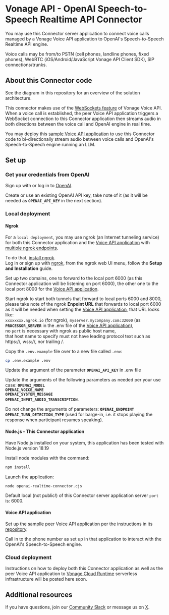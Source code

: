 # Vonage API - OpenAI Speech-to-Speech Realtime API Connector

You may use this Connector server application to connect voice calls managed by a Vonage Voice API application to OpenAI's Speech-to-Speech Realtime API engine.

Voice calls may be from/to PSTN (cell phones, landline phones, fixed phones),  WebRTC (iOS/Android/JavaScript Vonage API Client SDK), SIP connections/trunks.

## About this Connector code

See the diagram in this repository for an overview of the solution architecture.

This connector makes use of the [WebSockets feature](https://developer.vonage.com/en/voice/voice-api/concepts/websockets) of Vonage Voice API.</br>
When a voice call is established, the peer Voice API application triggers a WebSocket connection to this Connector application then streams audio in both directions between the voice call and OpenAI engine in real time. 

You may deploy this [sample Voice API application](https://github.com/nexmo-se/voice-to-ai-engines) to use this Connector code to bi-directionally stream audio between voice calls and OpenAI's Speech-to-Speech engine running an LLM.

## Set up

### Get your credentials from OpenAI

Sign up with or log in to [OpenAI](https://platform.openai.com/).</br>

Create or use an existing OpenAI API key,
take note of it (as it will be needed as **`OPENAI_API_KEY`** in the next section).</br>

### Local deployment

#### Ngrok

For a `local deployment`, you may use ngrok (an Internet tunneling service) for both this Connector application and the [Voice API application](https://github.com/nexmo-se/voice-to-ai-engines) with [multiple ngrok endpoints](https://ngrok.com/docs/agent/config/v3/#multiple-endpoints).

To do that, [install ngrok](https://ngrok.com/downloads).</br>
Log in or sign up with [ngrok](https://ngrok.com/), from the ngrok web UI menu, follow the **Setup and Installation** guide.

Set up two domains, one to forward to the local port 6000 (as this Connector application will be listening on port 6000), the other one to the local port 8000 for the [Voice API application](https://github.com/nexmo-se/voice-to-ai-engines).

Start ngrok to start both tunnels that forward to local ports 6000 and 8000,</br>
please take note of the ngrok **Enpoint URL** that forwards to local port 6000 as it will be needed when setting the [Voice API application](https://github.com/nexmo-se/voice-to-ai-engines),
that URL looks like:</br>
`xxxxxxxx.ngrok.io` (for ngrok), `myserver.mycompany.com:32000`  (as **`PROCESSOR_SERVER`** in the .env file of the [Voice API application](https://github.com/nexmo-se/voice-to-ai-engines)),</br>
no `port` is necessary with ngrok as public host name,</br>
that host name to specify must not have leading protocol text such as https://, wss://, nor trailing /.

Copy the `.env.example` file over to a new file called `.env`:
```bash
cp .env.example .env 
```

Update the argument of the parameter **`OPENAI_API_KEY`** in .env file<br>

Update the arguments of the following parameters as needed per your use case:
**`OPENAI_MODEL`**</br>
**`OPENAI_VOICE_NAME`**</br>
**`OPENAI_SYSTEM_MESSAGE`**</br>
**`OPENAI_INPUT_AUDIO_TRANSCRIPTION`**.</br>

Do not change the arguments of parameters:
**`OPENAI_ENDPOINT`**</br>
**`OPENAI_TURN_DETECTION_TYPE`** (used for barge-in, i.e. it stops playing the response when participant resumes speaking).

#### Node.js - This Connector application

Have Node.js installed on your system, this application has been tested with Node.js version 18.19<br>

Install node modules with the command:<br>
 ```bash
npm install
```

Launch the application:<br>
```bash
node openai-realtime-connector.cjs
```

Default local (not public!) of this Connector server application server `port` is: 6000.

#### Voice API application

Set up the samplle peer Voice API application per the instructions in its [repository](https://https://github.com/nexmo-se/voice-to-ai-engines).

Call in to the phone number as set up in that application to interact with the OpenAI's Speech-to-Speech engine.

### Cloud deployment

Instructions on how to deploy both this Connector application as well as the peer Voice API application to [Vonage Cloud Runtime](https://developer.vonage.com/en/vonage-cloud-runtime/getting-started/technical-details) serverless infrastructure will be posted here soon.

## Additional resources

If you have questions, join our [Community Slack](https://developer.vonage.com/community/slack) or message us on [X](https://twitter.com/VonageDev?adobe_mc=MCMID%3D61117212728348884173699984659581708157%7CMCORGID%3DA8833BC75245AF9E0A490D4D%2540AdobeOrg%7CTS%3D1740259490).
